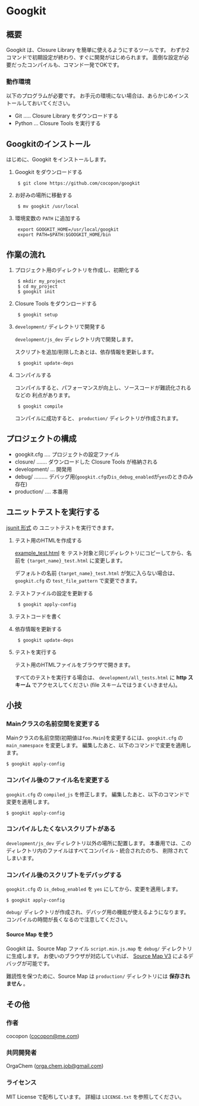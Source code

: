 Googkit
=======




概要
----
Googkit は、Closure Library を簡単に使えるようにするツールです。
わずか2コマンドで初期設定が終わり、すぐに開発がはじめられます。
面倒な設定が必要だったコンパイルも、コマンド一発でOKです。


### 動作環境
以下のプログラムが必要です。
お手元の環境にない場合は、あらかじめインストールしておいてください。

- Git  ..... Closure Library をダウンロードする
- Python ... Closure Tools を実行する




Googkitのインストール
---------------------
はじめに、Googkit をインストールします。


1. Googkit をダウンロードする

        $ git clone https://github.com/cocopon/googkit


2. お好みの場所に移動する

        $ mv googkit /usr/local


3. 環境変数の `PATH` に追加する

        export GOOGKIT_HOME=/usr/local/googkit
        export PATH=$PATH:$GOOGKIT_HOME/bin




作業の流れ
----------
1. プロジェクト用のディレクトリを作成し、初期化する

        $ mkdir my_project
        $ cd my_project
        $ googkit init


2. Closure Tools をダウンロードする

        $ googkit setup


3. `development/` ディレクトリで開発する

    `development/js_dev` ディレクトリ内で開発します。

    スクリプトを追加/削除したあとは、依存情報を更新します。

        $ googkit update-deps


4. コンパイルする

    コンパイルすると、パフォーマンスが向上し、ソースコードが難読化されるなどの
    利点があります。

        $ googkit compile

    コンパイルに成功すると、 `production/` ディレクトリが作成されます。




プロジェクトの構成
------------------
- googkit.cfg .... プロジェクトの設定ファイル
- closure/ ....... ダウンロードした Closure Tools が格納される
- development/ ... 開発用
- debug/ ......... デバッグ用(`googkit.cfg`の`is_debug_enabled`が`yes`のときのみ存在)
- production/ .... 本番用




ユニットテストを実行する
------------------------
[jsunit 形式](http://www.infoq.com/jp/articles/javascript-tdd) の
ユニットテストを実行できます。


1. テスト用のHTMLを作成する

    [example_test.html](https://github.com/cocopon/googkit/blob/master/template/development/js_dev/example_test.html) を
	テスト対象と同じディレクトリにコピーしてから、名前を
    `{target_name}_test.html` に変更します。

    デフォルトの名前 `{target_name}_test.html` が気に入らない場合は、
    `googkit.cfg` の `test_file_pattern` で変更できます。


2. テストファイルの設定を更新する

        $ googkit apply-config


3. テストコードを書く


4. 依存情報を更新する

        $ googkit update-deps


5. テストを実行する

    テスト用のHTMLファイルをブラウザで開きます。

    すべてのテストを実行する場合は、 `development/all_tests.html` に
	**http スキーム** でアクセスしてください
	(file スキームではうまくいきません)。




小技
----
### Mainクラスの名前空間を変更する
Mainクラスの名前空間(初期値は`foo.Main`)を変更するには、`googkit.cfg` の
`main_namespace` を変更します。
編集したあと、以下のコマンドで変更を適用します。

    $ googkit apply-config


### コンパイル後のファイル名を変更する
`googkit.cfg` の `compiled_js` を修正します。
編集したあと、以下のコマンドで変更を適用します。

    $ googkit apply-config


### コンパイルしたくないスクリプトがある
`development/js_dev` ディレクトリ以外の場所に配置します。
本番用では、このディレクトリ内のファイルはすべてコンパイル・統合されたのち、
削除されてしまいます。


### コンパイル後のスクリプトをデバッグする
`googkit.cfg` の `is_debug_enabled` を `yes` にしてから、変更を適用します。

    $ googkit apply-config

`debug/` ディレクトリが作成され、デバッグ用の機能が使えるようになります。
コンパイルの時間が長くなるので注意してください。


#### Source Map を使う
Googkit は、Source Map ファイル `script.min.js.map` を `debug/`
ディレクトリに生成します。
お使いのブラウザが対応していれば、 [Source Map V3](https://docs.google.com/document/d/1U1RGAehQwRypUTovF1KRlpiOFze0b-_2gc6fAH0KY0k/edit?pli=1)
によるデバッグが可能です。

難読性を保つために、Source Map は `production/` ディレクトリには
**保存されません** 。




その他
------
### 作者
cocopon (cocopon@me.com)


### 共同開発者
OrgaChem (orga.chem.job@gmail.com)


### ライセンス
MIT License で配布しています。
詳細は `LICENSE.txt` を参照してください。
